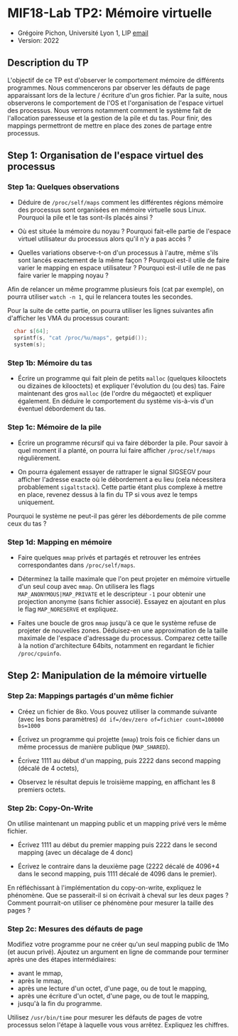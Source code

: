 # MIF18-Lab TP2: Mémoire virtuelle

  * Grégoire Pichon, Université Lyon 1, LIP [email](mailto:gregoire.pichon@univ-lyon1.fr)
  * Version: 2022

## Description du TP

L'objectif de ce TP est d'observer le comportement mémoire de
différents programmes. Nous commencerons par observer les défauts de
page apparaissant lors de la lecture / écriture d'un gros fichier. Par
la suite, nous observerons le comportement de l'OS et l'organisation
de l'espace virtuel des processus. Nous verrons notamment comment le
système fait de l'allocation paresseuse et la gestion de la pile et du
tas. Pour finir, des mappings permettront de mettre en place des zones
de partage entre processus.

## Step 1: Organisation de l'espace virtuel des processus

### Step 1a: Quelques observations

* Déduire de ``/proc/self/maps`` comment les différentes régions
mémoire des processus sont organisées en mémoire virtuelle sous Linux.
Pourquoi la pile et le tas sont-ils placés ainsi ?

* Où est située la mémoire du noyau ? Pourquoi fait-elle partie de
  l'espace virtuel utilisateur du processus alors qu'il n'y a pas
  accès ?

* Quelles variations observe-t-on d'un processus à l'autre, même s'ils
sont lancés exactement de la même façon ?  Pourquoi est-il utile de
faire varier le mapping en espace utilisateur ?  Pourquoi est-il utile
de ne pas faire varier le mapping noyau ?

Afin de relancer un même programme plusieurs fois (cat par exemple),
on pourra utiliser ``watch -n 1``, qui le relancera toutes les
secondes.

Pour la suite de cette partie, on pourra utiliser les lignes suivantes afin d'afficher les VMA du processus courant:

```C
  char s[64];
  sprintf(s, "cat /proc/%u/maps", getpid());
  system(s);
```

### Step 1b: Mémoire du tas

* Écrire un programme qui fait plein de petits ``malloc`` (quelques
kilooctets ou dizaines de kilooctets) et expliquer l'évolution du (ou
des) tas.  Faire maintenant des gros ``malloc`` (de l'ordre du
mégaoctet) et expliquer également. En déduire le comportement du
système vis-à-vis d'un éventuel débordement du tas.

### Step 1c: Mémoire de la pile

* Écrire un programme récursif qui va faire déborder la pile. Pour
savoir à quel moment il a planté, on pourra lui faire afficher
``/proc/self/maps`` régulièrement.

* On pourra également essayer de rattraper le signal SIGSEGV pour
afficher l'adresse exacte où le débordement a eu lieu (cela
nécessitera probablement ``sigaltstack``). Cette partie étant plus
complexe à mettre en place, revenez dessus à la fin du TP si vous avez
le temps uniquement.

Pourquoi le système ne peut-il pas gérer les débordements de pile comme ceux du tas ?

### Step 1d: Mapping en mémoire

* Faire quelques ``mmap`` privés et partagés et retrouver les entrées correspondantes
dans ``/proc/self/maps``.

* Déterminez la taille maximale que l'on peut projeter en mémoire virtuelle d'un
seul coup avec ``mmap``. On utilisera les flags ``MAP_ANONYMOUS|MAP_PRIVATE`` et
le descripteur ``-1`` pour obtenir une projection anonyme (sans fichier associé).
Essayez en ajoutant en plus le flag ``MAP_NORESERVE`` et expliquez.

* Faites une boucle de gros ``mmap`` jusqu'à ce que le système refuse
de projeter de nouvelles zones. Déduisez-en une approximation de la
taille maximale de l'espace d'adressage du processus.  Comparez cette
taille à la notion d'architecture 64bits, notamment en regardant le
fichier ``/proc/cpuinfo``.

## Step 2: Manipulation de la mémoire virtuelle

### Step 2a: Mappings partagés d'un même fichier

* Créez un fichier de 8ko. Vous pouvez utiliser la commande suivante (avec les bons paramètres)
``
 dd if=/dev/zero of=fichier count=100000 bs=1000
``


* Écrivez un programme qui projette (``mmap``) trois fois ce fichier dans un même
processus de manière publique (``MAP_SHARED``).

* Écrivez 1111 au début d'un mapping,
puis 2222 dans second mapping (décalé de 4 octets),

* Observez le résultat depuis le troisième mapping, en affichant les 8 premiers octets.

### Step 2b: Copy-On-Write
On utilise maintenant un mapping public et un mapping privé vers le même fichier.

* Écrivez 1111 au début du premier mapping puis 2222 dans le second mapping (avec un décalage de 4 donc)

* Écrivez le contraire dans la deuxième page (2222 décalé de 4096+4 dans le second mapping,
puis 1111 décalé de 4096 dans le premier).

En réfléchissant à l'implémentation du copy-on-write, expliquez le phénomène.
Que se passerait-il si on écrivait à cheval sur les deux pages ?
Comment pourrait-on utiliser ce phénomène pour mesurer la taille des pages ?

### Step 2c: Mesures des défauts de page
Modifiez votre programme pour ne créer qu'un seul mapping public de 1Mo
(et aucun privé).
Ajoutez un argument en ligne de commande pour terminer après une des
étapes intermédiaires:

* avant le mmap,
* après le mmap,
* après une lecture d'un octet, d'une page, ou de tout le mapping,
* après une écriture d'un octet, d'une page, ou de tout le mapping,
* jusqu'à la fin du programme.

Utilisez ``/usr/bin/time`` pour mesurer les défauts de pages de
votre processus selon l'étape à laquelle vous vous arrêtez.
Expliquez les chiffres.


